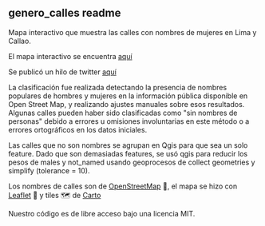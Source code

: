 ## genero_calles readme

Mapa interactivo que muestra las calles con nombres de mujeres en Lima y Callao.

El mapa interactivo se encuentra [aquí](https://desarroio.github.io/genero-calles/)

Se publicó un hilo de twitter [aquí](https://twitter.com/desarro_io/status/1501264092203388937)

La clasificación fue realizada detectando la presencia de nombres populares de hombres y mujeres en la información pública disponible en Open Street Map, y realizando ajustes manuales sobre esos resultados. Algunas calles pueden haber sido clasificadas como "sin nombres de personas" debido a errores u omisiones involuntarias en este método o a errores ortográficos en los datos iniciales.

Las calles que no son nombres se agrupan en Qgis para que sea un solo feature. Dado que son demasiadas features, se usó qgis para reducir los pesos de males y not_named usando geoprocesos de collect geometries y simplify (tolerance = 10).

Los nombres de calles son de [OpenStreetMap](https://www.openstreetmap.org/) 🔎, el mapa se hizo con [Leaflet](https://leafletjs.com/) 🍃 y tiles 🗺️ de [Carto](https://carto.com/)

Nuestro código es de libre acceso bajo una licencia MIT.